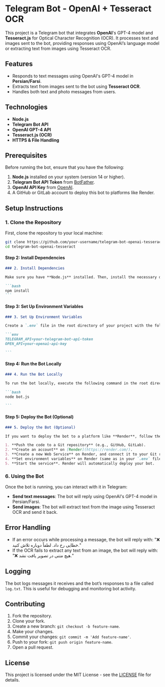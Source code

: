 # Telegram Bot - OpenAI + Tesseract OCR

This project is a Telegram bot that integrates **OpenAI**'s GPT-4 model and **Tesseract.js** for Optical Character Recognition (OCR). It processes text and images sent to the bot, providing responses using OpenAI’s language model or extracting text from images using Tesseract OCR.

## Features

- Responds to text messages using OpenAI's GPT-4 model in **Persian/Farsi**.
- Extracts text from images sent to the bot using **Tesseract OCR**.
- Handles both text and photo messages from users.

## Technologies

- **Node.js**
- **Telegram Bot API**
- **OpenAI GPT-4 API**
- **Tesseract.js (OCR)**
- **HTTPS & File Handling**

## Prerequisites

Before running the bot, ensure that you have the following:

1. **Node.js** installed on your system (version 14 or higher).
2. **Telegram Bot API Token** from [BotFather](https://core.telegram.org/bots#botfather).
3. **OpenAI API Key** from [OpenAI](https://platform.openai.com/).
4. A GitHub or GitLab account to deploy this bot to platforms like Render.

## Setup Instructions

### 1. Clone the Repository

First, clone the repository to your local machine:

```bash
git clone https://github.com/your-username/telegram-bot-openai-tesseract.git
cd telegram-bot-openai-tesseract
```

#### Step 2: Install Dependencies

````markdown
### 2. Install Dependencies

Make sure you have **Node.js** installed. Then, install the necessary dependencies by running:

```bash
npm install
```
````

#### Step 3: Set Up Environment Variables

````markdown
### 3. Set Up Environment Variables

Create a `.env` file in the root directory of your project with the following content:

```env
TELEGRAM_API=your-telegram-bot-api-token
OPEN_API=your-openai-api-key

```
````

#### Step 4: Run the Bot Locally

````markdown
### 4. Run the Bot Locally

To run the bot locally, execute the following command in the root directory of your project:

```bash
node bot.js

```
````

#### Step 5: Deploy the Bot (Optional)

```markdown
### 5. Deploy the Bot (Optional)

If you want to deploy the bot to a platform like **Render**, follow these steps:

1. **Push the code to a Git repository** (e.g., GitHub, GitLab).
2. **Create an account** on [Render](https://render.com/).
3. **Create a new Web Service** on Render, and connect it to your Git repository.
4. **Set environment variables** on Render (same as in your `.env` file).
5. **Start the service**. Render will automatically deploy your bot.
```

### 6. Using the Bot

Once the bot is running, you can interact with it in Telegram:

- **Send text messages**: The bot will reply using OpenAI's GPT-4 model in Persian/Farsi.
- **Send images**: The bot will extract text from the image using Tesseract OCR and send it back.

## Error Handling

- If an error occurs while processing a message, the bot will reply with: "❌ خطایی رخ داد. لطفاً دوباره تلاش کنید."
- If the OCR fails to extract any text from an image, the bot will reply with: "❌ هیچ متنی در تصویر یافت نشد."

## Logging

The bot logs messages it receives and the bot’s responses to a file called `log.txt`. This is useful for debugging and monitoring bot activity.

## Contributing

1. Fork the repository.
2. Clone your fork.
3. Create a new branch: `git checkout -b feature-name`.
4. Make your changes.
5. Commit your changes: `git commit -m 'Add feature-name'`.
6. Push to your fork: `git push origin feature-name`.
7. Open a pull request.

## License

This project is licensed under the MIT License - see the [LICENSE](LICENSE) file for details.
